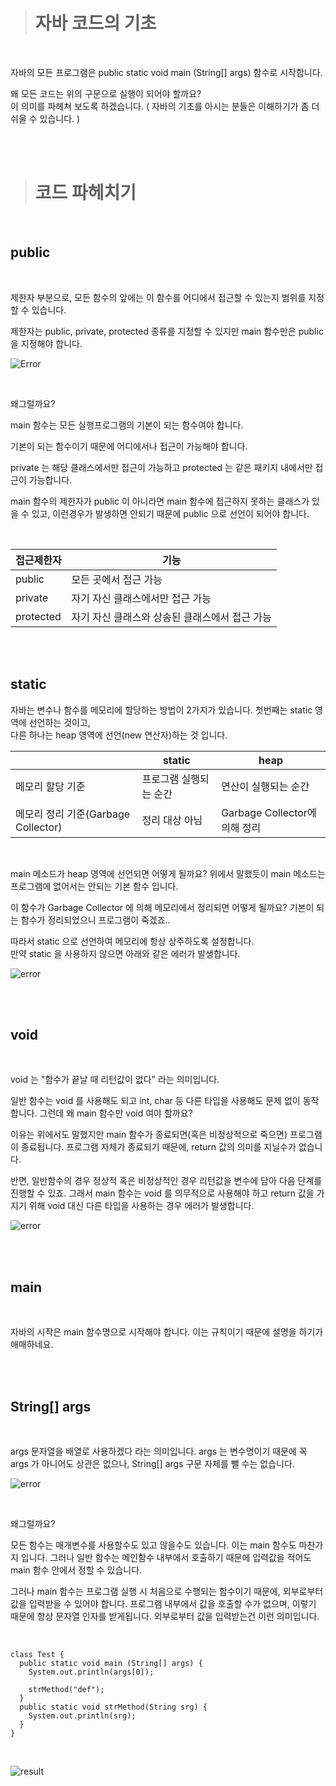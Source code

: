 > # 자바 코드의 기초
<br>

자바의 모든 프로그램은 public static void main (String[] args) 함수로 시작합니다.

왜 모든 코드는 위의 구문으로 실행이 되어야 할까요?   
이 의미를 파헤쳐 보도록 하겠습니다. ( 자바의 기초를 아시는 분들은 이해하기가 좀 더 쉬울 수 있습니다. )

<br>
<br>

># 코드 파헤치기
<br>

## public
<Br>

제한자 부분으로, 모든 함수의 앞에는 이 함수를 어디에서 접근할 수 있는지 범위를 지정할 수 있습니다.

제한자는 public, private, protected 종류를 지정할 수 있지만 main 함수만은 public 을 지정해야 합니다.
<br>

![Error](https://blog.kakaocdn.net/dn/cgWfVF/btq1ataD62F/LeON4EqEdVmQbKE8yzoYfk/img.png)

<br>

왜그럴까요?

main 함수는 모든 실행프로그램의 기본이 되는 함수여야 합니다.

기본이 되는 함수이기 때문에 어디에서나 접근이 가능해야 합니다.


private 는 해당 클래스에서만 접근이 가능하고 protected 는 같은 패키지 내에서만 접근이 가능합니다.


main 함수의 제한자가 public 이 아니라면 main 함수에 접근하지 못하는 클래스가 있을 수 있고,
이런경우가 발생하면 안되기 때문에 public 으로 선언이 되어야 합니다.

<br>

|접근제한자|기능|
|---------|----|
|public|모든 곳에서 접근 가능|
|private|자기 자신 클래스에서만 접근 가능|
|protected| 자기 자신 클래스와 상송된 클래스에서 접근 가능|

<br>
<br>

## static

자바는 변수나 함수를 메모리에 할당하는 방법이 2가지가 있습니다.
첫번째는 static 영역에 선언하는 것이고, <Br> 다른 하나는 heap 영역에 선언(new 연산자)하는 것 입니다.

||static|heap|
|--|---|----|
|메모리 할당 기준| 프로그램 실행되는 순간| 연산이 실행되는 순간|
|메모리 정리 기준(Garbage Collector)| 정리 대상 아님| Garbage Collector에 의해 정리|

<br>


main 메소드가 heap 영역에 선언되면 어떻게 될까요?
위에서 말했듯이 main 메소드는 프로그램에 없어서는 안되는 기본 함수 입니다.


이 함수가 Garbage Collector 에 의해 메모리에서 정리되면 어떻게 될까요? 기본이 되는 함수가 정리되었으니 프로그램이 죽겠죠..


따라서 static 으로 선언하여 메모리에 항상 상주하도록 설정합니다.   
만약 static 을 사용하지 않으면 아래와 같은 에러가 발생합니다.
<Br>

![error](https://blog.kakaocdn.net/dn/cMEYnD/btq1atBHPTh/7TnuYeRYrJ8IIinoBgcuqk/img.png)

<br>
<Br>

## void

<Br>

void 는 "함수가 끝날 때 리턴값이 없다" 라는 의미입니다.


일반 함수는 void 를 사용해도 되고 int, char 등 다른 타입을 사용해도 문제 없이 동작합니다.
그런데 왜 main 함수만 void 여야 할까요?


이유는 위에서도 말했지만 main 함수가 종료되면(혹은 비정상적으로 죽으면) 프로그램이 종료됩니다.
프로그램 자체가 종료되기 때문에, return 값의 의미를 지닐수가 없습니다.


반면, 일반함수의 경우 정상적 혹은 비정상적인 경우 리턴값을 변수에 담아 다음 단계를 진행할 수 있죠.
그래서 main 함수는 void 를 의무적으로 사용해야 하고 return 값을 가지기 위해 void 대신 다른 타입을 사용하는 경우 에러가 발생합니다.

![error](https://blog.kakaocdn.net/dn/t44q7/btq09zCrn1R/tK12DfcOkOVXSWPZZGLCn1/img.png)

<br>
<br>

## main

<br>

자바의 시작은 main 함수명으로 시작해야 합니다.
이는 규칙이기 때문에 설명을 하기가 애매하네요.

<Br>
<br>

## String[] args

<br>

args 문자열을 배열로 사용하겠다 라는 의미입니다.
args 는 변수명이기 때문에 꼭 args 가 아니어도 상관은 없으나, String[] args 구문 자체를 뺄 수는 없습니다.
<Br>

![error](https://blog.kakaocdn.net/dn/cERbWv/btq1g9ht2Us/vG4nKachEEj2nkJKNEvUQK/img.png)

<Br>

왜그럴까요?

모든 함수는 매개변수를 사용할수도 있고 않을수도 있습니다. 이는 main 함수도 마찬가지 입니다.
그러나 일반 함수는 메인함수 내부에서 호출하기 때문에 입력값을 적어도 main 함수 안에서 정할 수 있습니다.


그러나 main 함수는 프로그램 실행 시 처음으로 수행되는 함수이기 때문에, 외부로부터 값을 입력받을 수 있어야 합니다.
프로그램 내부에서 값을 호출할 수가 없으며, 이렇기 때문에 항상 문자열 인자를 받게됩니다.
외부로부터 값을 입력받는건 이런 의미입니다.

<br>

```
class Test {
  public static void main (String[] args) {
    System.out.println(args[0]);
 
    strMethod("def");
  }
  public static void strMethod(String srg) {
    System.out.println(srg);
  }
}
```
<br>

![result](https://blog.kakaocdn.net/dn/brVZXP/btq1e8DbejL/SskHEqydq5irkaomfV0OZk/img.png)